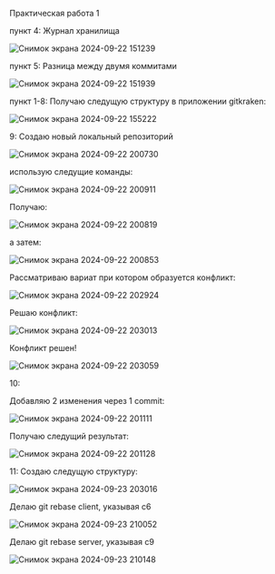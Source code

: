 Практическая работа 1

пункт 4:
Журнал хранилища

![Снимок экрана 2024-09-22 151239](https://github.com/user-attachments/assets/f940e0fe-360a-4682-950e-5e1b2f38a3e5)

пункт 5:
Разница между двумя коммитами

![Снимок экрана 2024-09-22 151939](https://github.com/user-attachments/assets/4d5116f2-f4c5-447a-b67b-41eada574e3e)

пункт 1-8:
Получаю следущую структуру в приложении gitkraken:

![Снимок экрана 2024-09-22 155222](https://github.com/user-attachments/assets/0c87a898-f3c5-4ba1-879c-955a122ab037)


9:
Создаю новый локальный репозиторий

![Снимок экрана 2024-09-22 200730](https://github.com/user-attachments/assets/05720dff-c3c1-40ca-900f-b190f2115162)

использую следущие команды:

![Снимок экрана 2024-09-22 200911](https://github.com/user-attachments/assets/110b7c7f-1e98-4588-8b2b-e9d6ba7ff4af)

Получаю:

![Снимок экрана 2024-09-22 200819](https://github.com/user-attachments/assets/0268f709-72c3-4510-a2e9-96d8045184a9)

а затем:

![Снимок экрана 2024-09-22 200853](https://github.com/user-attachments/assets/5e3a66ea-ac80-4d62-b3ed-cd0447d5174a)

Рассматриваю вариат при котором образуется конфликт:

![Снимок экрана 2024-09-22 202924](https://github.com/user-attachments/assets/beeeba5a-7bf9-46d6-b8f7-e477a5063f11)

Решаю конфликт:

![Снимок экрана 2024-09-22 203013](https://github.com/user-attachments/assets/b7493e3c-6fd6-43bf-a4a8-63cc92d09b84)

Конфликт решен!

![Снимок экрана 2024-09-22 203059](https://github.com/user-attachments/assets/68e5a8f5-cd6e-40eb-a1c0-143fcdf9c740)

10:

Добавляю 2 изменения через 1 commit:

![Снимок экрана 2024-09-22 201111](https://github.com/user-attachments/assets/071156de-4ce1-41b0-a462-3374e74c63e3)


Получаю следущий результат:

![Снимок экрана 2024-09-22 201128](https://github.com/user-attachments/assets/beb9ac40-f15a-47a1-b262-f9d44fe2301c)

11:
Создаю следущую структуру:

![Снимок экрана 2024-09-23 203016](https://github.com/user-attachments/assets/71e87345-d494-4eb3-b841-83b196ccd223)

Делаю git rebase client, указывая c6

![Снимок экрана 2024-09-23 210052](https://github.com/user-attachments/assets/e6ab8384-7cd4-4c1c-b42a-00882b03100a)

Делаю git rebase server, указывая с9

![Снимок экрана 2024-09-23 210148](https://github.com/user-attachments/assets/1f9ae8ff-246f-4b4f-b07b-74be280aa2ca)
